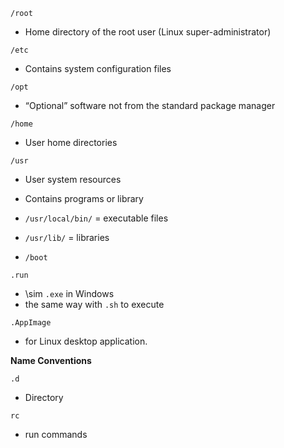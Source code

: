 `/root`
* Home directory of the root user (Linux super-administrator)

`/etc`
* Contains system configuration files 

`/opt`
* “Optional” software not from the standard package manager

`/home`
* User home directories

`/usr`
* User system resources
* Contains programs or library

* `/usr/local/bin/` = executable files
* `/usr/lib/` = libraries

* `/boot`

`.run` 
* \sim `.exe` in Windows
* the same way with `.sh` to execute

`.AppImage`
* for Linux desktop application.

**Name Conventions**

`.d`
* Directory

`rc`
* run commands
